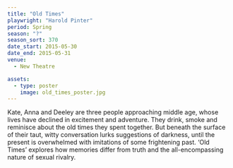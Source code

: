 ```yaml
---
title: "Old Times"
playwright: "Harold Pinter"
period: Spring
season: "?"
season_sort: 370
date_start: 2015-05-30
date_end: 2015-05-31
venue:
  - New Theatre

assets:
  - type: poster
    image: old_times_poster.jpg
---
```


Kate, Anna and Deeley are three people approaching middle age, whose lives have declined in excitement and adventure. They drink, smoke and reminisce about the old times they spent together. But beneath the surface of their taut, witty conversation lurks suggestions of darkness, until the present is overwhelmed with imitations of some frightening past. ‘Old Times’ explores how memories differ from truth and the all-encompassing nature of sexual rivalry.
